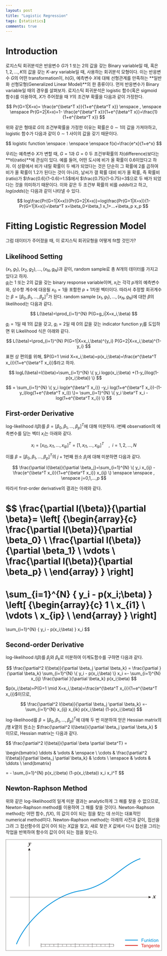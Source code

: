 ```yaml
---
layout: post
title: "Logistic Regression"
tags: [statistics]
comments: true
---
```


# Introduction

로지스틱 회귀분석은 반응변수 $G$가 $1$ 또는 $2$의 값을 갖는 Binary variable일 때, 혹은 $1,2,...,K$의 값을 갖는 $K$-ary variable일 때, 사용하는 회귀분석 모형이다. 이는 반응변수 $G$의 어떤 transformation이, $h(G)$, 예측변수 $X$에 대해 선형관계를 만족하는 **일반화 선형모형(Generalized Linear Model)**의 한 종류이다. 먼저 반응변수가 Binary variable일 때의 경우를 살펴보자. 로지스틱 회귀분석은 logistic 함수(혹은 sigmoid 함수)를 이용하여, $X$가 주어졌을 때 $Y$의 조건부 확률을 다음과 같이 가정한다.

$$
Pr(G=1|X=x)= \frac{e^{\beta^T x}}{1+e^{\beta^T x}} \enspace , \enspace \enspace Pr(G=2|X=x)=1- \frac{e^{\beta^T x}}{1+e^{\beta^T x}}=\frac{1}{1+e^{\beta^T x}}
$$

위와 같은 형태로 $G$의 조건부확률을 가정한 이유는 확률은 $0\sim1$의 값을 가져야하고, logistic 함수가 다음과 같이 $0\sim1$ 사이의 값을 갖기 때문이다.

$$
logistic function \enspace : \enspace \enspace f(x)=\frac{e^x}{1+e^x}
$$

우리는 예측변수 $X$가 변할 때, $G=1$과 $G=0$ 두 조건부확률의 차(difference)보다는 **비(ratio)**에 관심이 있다. 예를 들어, 어떤 도시에 비가 올 확률이 $0.6$이었다고 하자. 이 상황에서 비가 내릴 확률이 두 배가 되었다는 것은 단순히 그 확률에 2를 곱하여 비가 올 확률이 $1.2$가 된다는 것이 아니라, 날씨가 갤 확률 대비 비가 올 확률, 즉 확률비(ratio)가 $\frac{0.6}{1-0.6}=1.5$에서 $\frac{0.75}{1-0.75}=3$으로 두 배가 되었다는 것을 의미하기 때문이다. 이와 같은 두 조건부 확률의 비를 $odds$라고 하고, $log(odds)$는 다음과 같이 나타낼 수 있다.

$$
log\frac{Pr(G=1|X=x)}{Pr(G=2|X=x)}=log\frac{Pr(G=1|X=x)}{1-Pr(G=1|X=x)}=\beta^T x=\beta_0+\beta_1 x_1+...+\beta_p x_p
$$


# Fitting Logistic Regression Model

그럼 데이터가 주어졌을 때, 이 로지스틱 회귀모형을 어떻게 fit할 것인가?  

## Likelihood Setting
  
$(x_1,g_1),(x_2,g_2),...,(x_N,g_N)$과 같이, random sample로 총 $N$개의 데이터를 가지고 있다고 하자.  
$g_i$는 $1$ 또는 $2$의 값을 갖는 binary response variable이며, $x_i$는 각각 $p$개의 예측변수와, 상수항 계수에 대응될 $x_0=1$을 포함한 $p+1$차원 벡터이다. 따라서 추정할 회귀계수는 $\beta=[\beta_0,\beta_1,...,\beta_p]^T$가 된다. random sample $(x_1,g_1),...,(x_N,g_N)$에 대한 $\beta$의 likelihood는 다음과 같다.

$$
L(\beta)=\prod_{i=1}^{N} P(G=g_i|X=x_i,\beta)
$$

$g_i=1$일 때 $1$의 값을 갖고, $g_i=2$일 때 $0$의 값을 갖는 indicator function $y_i$를 도입하면 위 Likelihood 식은 아래와 같다.

$$
L(\beta)=\prod_{i=1}^{N} P(G=1|X=x_i,\beta)^{y_i} P(G=2|X=x_i,\beta)^{1-y_i}
$$

표현 상 편의를 위해, $P(G=1 \mid X=x_i,\beta)=p(x_i;\beta)=\frac{e^{\beta^T x_i}}{1+e^{\beta^T x_i}}$라고 하자.

$$
logL(\beta)=l(\beta)=\sum_{i=1}^{N} \{ y_i logp(x_i;\beta) +(1-y_i)log(1-p(x_i;\beta)) \} 
$$

$$
= \sum_{i=1}^{N} \{ y_i log{e^{\beta^T x_i}} -y_i log(1+e^{\beta^T x_i})-(1-y_i)log(1+e^{\beta^T x_i}) \}= \sum_{i=1}^{N} \{ y_i \beta^T x_i -log(1+e^{\beta^T x_i}) \}
$$


## First-order Derivative

log-likelihood $l(\beta)$를 $\beta=[\beta_0,\beta_1,...,\beta_p]^T$에 대해 미분하자. i번째 observation의 에측변수를 담는 벡터 $x_i$는 아래와 같다.

$$
x_i=[x_{i0},x_{i1},...,x_{ip}]^T=[1,x_{i1},...,x_{ip}]^T \enspace \enspace , \enspace i=1,2,...,N
$$

이를 $\beta=[\beta_0,\beta_1,...,\beta_p]^T$의 $j+1$번째 원소 $\beta_j$에 대해 미분하면 다음과 같다.

$$
\frac{\partial l(\beta)}{\partial \beta_j}=\sum_{i=1}^{N} \{ y_i  x_{ij} -\frac{e^{\beta^T x_i}}{1+e^{\beta^T x_i}} x_{ij}  \} \enspace \enspace , \enspace j=0,1,...,p
$$

따라서 first-order derivative의 결과는 아래와 같다.

$$
\frac{\partial l(\beta)}{\partial \beta}=
\left[ {\begin{array}{c}
   \frac{\partial l(\beta)}{\partial \beta_0} \\
   \frac{\partial l(\beta)}{\partial \beta_1} \\
   \vdots \\
   \frac{\partial l(\beta)}{\partial \beta_p} \\
  \end{array} } \right]
=
\sum_{i=1}^{N} \{ y_i  - p(x_i;\beta)  \} 
\left[ {\begin{array}{c}
   1 \\
   x_{i1} \\
   \vdots \\
   x_{ip} \\
  \end{array} } \right]
=
\sum_{i=1}^{N} \{ y_i - p(x_i;\beta)  \} x_i
$$


## Second-order Derivative  

log-likelihood $l(\beta)$를 $\beta_j$와 $\beta_k$로 미분하여 이계도함수를 구하면 다음과 같다.

$$
\frac{\partial^2 l(\beta)}{\partial \beta_j \partial \beta_k} = \frac{\partial }{\partial \beta_k} \sum_{i=1}^{N} \{ y_i - p(x_i;\beta)  \} x_i  =- \sum_{i=1}^{N}  x_{ij} \frac{\partial }{\partial \beta_k} p(x_i;\beta) 
$$

$p(x_i;\beta)=P(G=1 \mid X=x_i,\beta)=\frac{e^{\beta^T x_i}}{1+e^{\beta^T x_i}}$이므로,

$$
\frac{\partial^2 l(\beta)}{\partial \beta_j \partial \beta_k} =- \sum_{i=1}^{N}   x_{ij}  x_{ik} p(x_i;\beta) (1-p(x_i;\beta))
$$

log-likelihood를  $\beta=[\beta_0,\beta_1,...,\beta_p]^T$에 대해 두 번 미분하여 얻은 Hessian matrix의 $j$행 $k$열의 원소는 $\frac{\partial^2 l(\beta)}{\partial \beta_j \partial \beta_k} $ 이므로, Hessian matrix는 다음과 같다.

$$
\frac{\partial^2 l(\beta)}{\partial \beta \partial \beta^T} = 

\begin{bmatrix}
  \ddots & \vdots & \enspace \\
  \cdots & \frac{\partial^2 l(\beta)}{\partial \beta_j \partial \beta_k}  & \cdots \\
  \enspace & \vdots  & \ddots  \\
 \end{bmatrix}
 
= - \sum_{i=1}^{N}  p(x_i;\beta) (1-p(x_i;\beta)) x_i x_i^T
$$


## Newton-Raphson Method  

위와 같은 log-likelihood의 일계 미분 결과는 analytic하게 그 해를 찾을 수 없으므로, Newton-Raphson method를 이용하여 그 해를 찾을 것이다. Newton-Raphson method는 어떤 함수, $f(X)$, 의 값이 $0$이 되는 점을 찾는 데 쓰이는 대표적인 numerical method이다. Newton-Raphson method는 아래의 사진과 같이, 접선을 그려 그 접선함수의 값이 0이 되는 $X$값을 찾고, 새로 찾은 $X$ 값에서 다시 접선을 그리는 작업을 반복하여 함수의 값이 $0$이 되는 점을 찾는다.

![newton](/images/NewtonIteration_Ani.gif)


